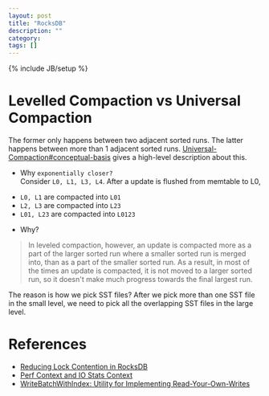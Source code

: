 ```yaml
---
layout: post
title: "RocksDB"
description: ""
category:
tags: []
---
```

{% include JB/setup %}

# Levelled Compaction vs Universal Compaction
The former only happens between two adjacent sorted runs. The latter happens
between more than 1 adjacent sorted runs.
[Universal-Compaction#conceptual-basis](https://github.com/facebook/rocksdb/wiki/Universal-Compaction#conceptual-basis)
gives a high-level description about this.

- Why `exponentially closer?`  
Consider `L0, L1, L3, L4`. After a update is flushed from memtable to L0,

* `L0, L1` are compacted into `L01`
* `L2, L3` are compacted into `L23`
* `L01, L23` are compacted into `L0123`

- Why?
> In leveled compaction, however, an update is compacted more as a part of the
> larger sorted run where a smaller sorted run is merged into, than as a part of
> the smaller sorted run. As a result, in most of the times an update is
> compacted, it is not moved to a larger sorted run, so it doesn't make much
> progress towards the final largest run.

The reason is how we pick SST files? After we pick more than one SST file in
the small level, we need to pick all the overlapping SST files in the large
level.


# References
- [Reducing Lock Contention in RocksDB](https://rocksdb.org/blog/2014/05/14/lock.html)
- [Perf Context and IO Stats Context](https://github.com/facebook/rocksdb/wiki/Perf-Context-and-IO-Stats-Context)
- [WriteBatchWithIndex: Utility for Implementing Read-Your-Own-Writes](https://rocksdb.org/blog/2015/02/27/write-batch-with-index.html)
